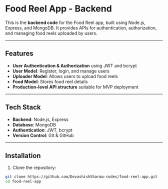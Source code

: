 # Food Reel App - Backend

This is the **backend code** for the Food Reel app, built using Node.js, Express, and MongoDB. It provides APIs for authentication, authorization, and managing food reels uploaded by users.

---

## Features

- **User Authentication & Authorization** using JWT and bcrypt
- **User Model**: Register, login, and manage users
- **Uploader Model**: Allows users to upload food reels
- **Food Model**: Stores food reel details
- **Production-level API structure** suitable for MVP deployment

---

## Tech Stack

- **Backend**: Node.js, Express
- **Database**: MongoDB
- **Authentication**: JWT, bcrypt
- **Version Control**: Git & GitHub

---

## Installation

1. Clone the repository:

```bash
git clone https://github.com/DevashishSharma-codes/food-reel-app.git
cd food-reel-app
